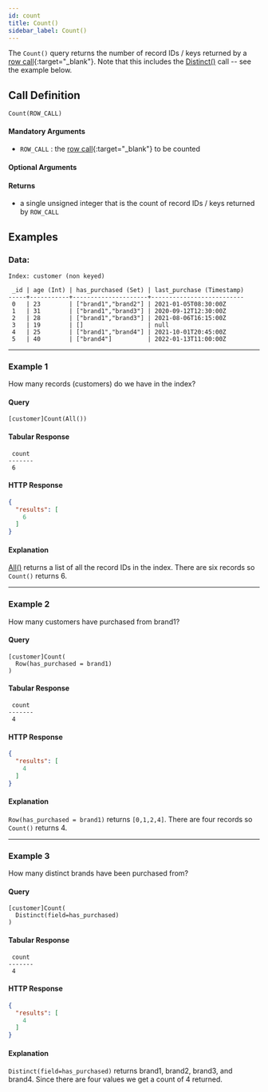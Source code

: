 ```yaml
---
id: count
title: Count()
sidebar_label: Count()
---
```


The `Count()` query returns the number of record IDs / keys returned by a [row call](/data-querying/pql#row-calls){:target="_blank"}. Note that this includes the [Distinct()](/reference/pql-guide/read/distinct) call -- see the example below.

## Call Definition

```
Count(ROW_CALL)
```

#### Mandatory Arguments
- `ROW_CALL` : the [row call](/data-querying/pql#row-calls){:target="_blank"} to be counted 

#### Optional Arguments
#### Returns

- a single unsigned integer that is the count of record IDs / keys returned by `ROW_CALL`

## Examples

### Data:

```
Index: customer (non keyed)

 _id | age (Int) | has_purchased (Set) | last_purchase (Timestamp)
-----+-----------+---------------------+--------------------------
 0   | 23        | ["brand1","brand2"] | 2021-01-05T08:30:00Z
 1   | 31        | ["brand1","brand3"] | 2020-09-12T12:30:00Z
 2   | 28        | ["brand1","brand3"] | 2021-08-06T16:15:00Z
 3   | 19        | []                  | null
 4   | 25        | ["brand1","brand4"] | 2021-10-01T20:45:00Z
 5   | 40        | ["brand4"]          | 2022-01-13T11:00:00Z
```
-----------------------------------------------------------------------
### Example 1
How many records (customers) do we have in the index?

#### Query
```
[customer]Count(All())
```
#### Tabular Response
```
 count
-------
 6
```
#### HTTP Response
```json
{
  "results": [
    6
  ]
}
```
#### Explanation
[All()](/reference/pql-guide/read/all) returns a list of all the record IDs in the index. There are six records so `Count()` returns 6.

-----------------------------------------------------------------------
### Example 2
How many customers have purchased from brand1?

#### Query
```
[customer]Count(
  Row(has_purchased = brand1)
)
```
#### Tabular Response
```
 count
-------
 4
```
#### HTTP Response
```json
{
  "results": [
    4
  ]
}
```

#### Explanation
`Row(has_purchased = brand1)` returns `[0,1,2,4]`. There are four records so `Count()` returns 4.

-----------------------------------------------------------------------
### Example 3
How many distinct brands have been purchased from?

#### Query
```
[customer]Count(
  Distinct(field=has_purchased)
)
```
#### Tabular Response
```
 count
-------
 4
```
#### HTTP Response
```json
{
  "results": [
    4
  ]
}
```

#### Explanation
`Distinct(field=has_purchased)` returns brand1, brand2, brand3, and brand4. Since there are four values we get a count of 4 returned.
